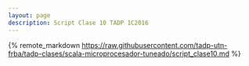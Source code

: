 ```yaml
---
layout: page
description: Script Clase 10 TADP 1C2016
---
```


{% remote_markdown https://raw.githubusercontent.com/tadp-utn-frba/tadp-clases/scala-microprocesador-tuneado/script_clase10.md %}

